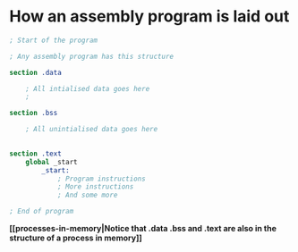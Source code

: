 
# How an assembly program is laid out

``` nasm
; Start of the program

; Any assembly program has this structure

section .data

	; All intialised data goes here
	; 

section .bss

	; All unintialised data goes here
	

section .text
	global _start
		_start:
			; Program instructions
			; More instructions
			; And some more

; End of program
```


**[[processes-in-memory|Notice that .data .bss and .text are also in the structure of a process in memory]]**




